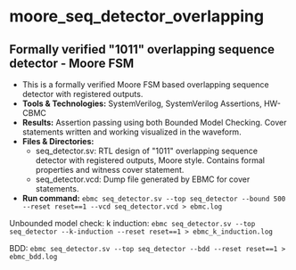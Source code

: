 # moore_seq_detector_overlapping
Formally verified "1011" overlapping sequence detector - Moore FSM
---

- This is a formally verified Moore FSM based overlapping sequence detector with registered outputs.
- **Tools & Technologies:** SystemVerilog, SystemVerilog Assertions, HW-CBMC
- **Results:** Assertion passing using both Bounded Model Checking. Cover statements written and working visualized in the waveform.
- **Files & Directories:** 
   * seq_detector.sv: RTL design of "1011" overlapping sequence detector with registered outputs, Moore style. Contains formal properties and witness cover statement.
   * seq_detector.vcd: Dump file generated by EBMC for cover statements.
- **Run command:**
`ebmc seq_detector.sv --top seq_detector --bound 500 --reset reset==1 --vcd seq_detector.vcd > ebmc.log`

Unbounded model check:
k induction:
`ebmc seq_detector.sv --top seq_detector --k-induction --reset reset==1 > ebmc_k_induction.log`

BDD:
`ebmc seq_detector.sv --top seq_detector --bdd --reset reset==1 > ebmc_bdd.log`

